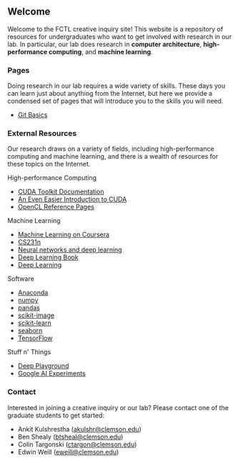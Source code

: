## Welcome

Welcome to the FCTL creative inquiry site! This website is a repository of resources for undergraduates who want to get involved with research in our lab. In particular, our lab does research in __computer architecture__, __high-performance computing__, and __machine learning__.

### Pages

Doing research in our lab requires a wide variety of skills. These days you can learn just about anything from the Internet, but here we provide a condensed set of pages that will introduce you to the skills you will need.

- [Git Basics](pages/git-basics.md)

### External Resources

Our research draws on a variety of fields, including high-performance computing and machine learning, and there is a wealth of resources for these topics on the Internet.

High-performance Computing
- [CUDA Toolkit Documentation](http://docs.nvidia.com/cuda/)
- [An Even Easier Introduction to CUDA](https://devblogs.nvidia.com/even-easier-introduction-cuda/)
- [OpenCL Reference Pages](https://www.khronos.org/registry/OpenCL/sdk/1.2/docs/man/xhtml/)

Machine Learning
- [Machine Learning on Coursera](https://www.coursera.org/learn/machine-learning)
- [CS231n](http://cs231n.github.io/)
- [Neural networks and deep learning](http://neuralnetworksanddeeplearning.com/)
- [Deep Learning Book](http://www.deeplearningbook.org/)
- [Deep Learning](http://deeplearning.net/)

Software
- [Anaconda](https://www.anaconda.com/)
- [numpy](http://www.numpy.org/)
- [pandas](http://pandas.pydata.org/)
- [scikit-image](http://scikit-image.org/)
- [scikit-learn](http://scikit-learn.org/)
- [seaborn](http://seaborn.pydata.org/)
- [TensorFlow](https://www.tensorflow.org/)

Stuff n' Things
- [Deep Playground](http://playground.tensorflow.org/)
- [Google AI Experiments](https://experiments.withgoogle.com/ai)

### Contact

Interested in joining a creative inquiry or our lab? Please contact one of the graduate students to get started:
- Ankit Kulshrestha (akulshr@clemson.edu)
- Ben Shealy (btsheal@clemson.edu)
- Colin Targonski (ctargon@clemson.edu)
- Edwin Weill (eweill@clemson.edu)
